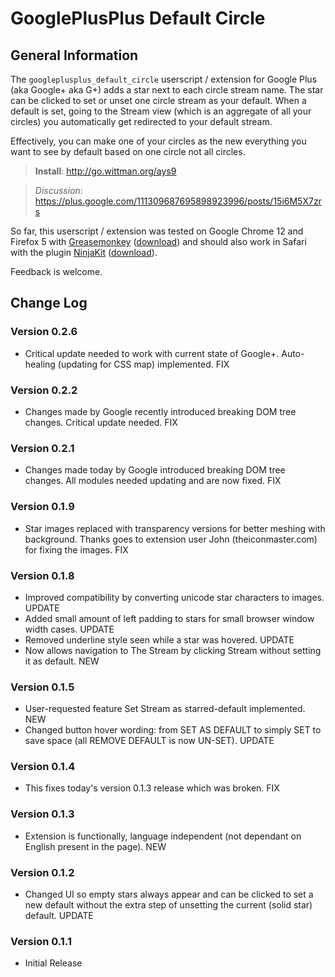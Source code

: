 # GooglePlusPlus Default Circle

## General Information
The `googleplusplus_default_circle` userscript / extension for Google Plus (aka Google+ aka G+) adds a star next to each circle stream name. The star can be clicked to set or unset one circle stream as your default. When a default is set, going to the Stream view (which is an aggregate of all your circles) you automatically get redirected to your default stream.

Effectively, you can make one of your circles as the new everything you want to see by default based on one circle not all circles.

>**Install**: <http://go.wittman.org/ays9>

>_Discussion_: <https://plus.google.com/111309687695898923996/posts/15i6M5X7zrs>

So far, this userscript / extension was tested on Google Chrome 12 and Firefox 5 with [Greasemonkey](http://www.greasespot.net/) ([download](https://addons.mozilla.org/firefox/748/)) and should also work in Safari with the plugin [NinjaKit](http://d.hatena.ne.jp/os0x/20100612/1276330696) ([download](http://ss-o.net/safari/extension/NinjaKit.safariextz)).

Feedback is welcome.

## Change Log

### Version 0.2.6

- Critical update needed to work with current state of Google+. Auto-healing (updating for CSS map) implemented. FIX

### Version 0.2.2

- Changes made by Google recently introduced breaking DOM tree changes. Critical update needed. FIX

### Version 0.2.1

- Changes made today by Google introduced breaking DOM tree changes. All modules needed updating and are now fixed. FIX

### Version 0.1.9

- Star images replaced with transparency versions for better meshing with background. Thanks goes to extension user John (theiconmaster.com) for fixing the images. FIX

### Version 0.1.8

- Improved compatibility by converting unicode star characters to images. UPDATE
- Added small amount of left padding to stars for small browser window width cases. UPDATE
- Removed underline style seen while a star was hovered. UPDATE
- Now allows navigation to The Stream by clicking Stream without setting it as default. NEW

### Version 0.1.5

- User-requested feature Set Stream as starred-default implemented. NEW
- Changed button hover wording: from SET AS DEFAULT to simply SET to save space (all REMOVE DEFAULT is now UN-SET). UPDATE

### Version 0.1.4

- This fixes today's version 0.1.3 release which was broken. FIX

### Version 0.1.3

- Extension is functionally, language independent (not dependant on English present in the page). NEW

### Version 0.1.2

- Changed UI so empty stars always appear and can be clicked to set a new default without the extra step of unsetting the current (solid star) default. UPDATE

### Version 0.1.1

- Initial Release